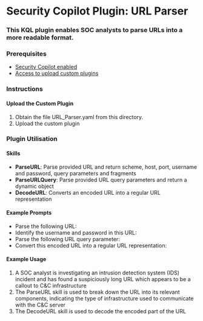 # Security Copilot Plugin: URL Parser

### **This KQL plugin enables SOC analysts to parse URLs into a more readable format.**

### Prerequisites

-   [Security Copilot enabled](https://learn.microsoft.com/en-us/security-copilot/get-started-security-copilot#onboarding-to-microsoft-security-copilot)
-   [Access to upload custom plugins](https://learn.microsoft.com/en-us/security-copilot/manage-plugins?tabs=securitycopilotplugin#managing-custom-plugins)

### Instructions

#### Upload the Custom Plugin

1.  Obtain the file URL_Parser.yaml from this directory.
2.  Upload the custom plugin

### Plugin Utilisation

#### Skills

- **ParseURL**: Parse provided URL and return scheme, host, port, username and password, query parameters and fragments
- **ParseURLQuery**: Parse provided URL query parameters and return a dynamic object
- **DecodeURL**: Converts an encoded URL into a regular URL representation

#### Example Prompts

- Parse the following URL:
- Identify the username and password in this URL:
- Parse the following URL query parameter:
- Convert this encoded URL into a regular URL representation:

#### Example Usage

1. A SOC analyst is investigating an intrusion detection system (IDS) incident and has found a suspiciously long URL which appears to be a callout to C&C infrastructure 
2. The ParseURL skill is used to break down the URL into its relevant components, indicating the type of infrastructure used to communicate with the C&C server
3. The DecodeURL skill is used to decode the encoded part of the URL
